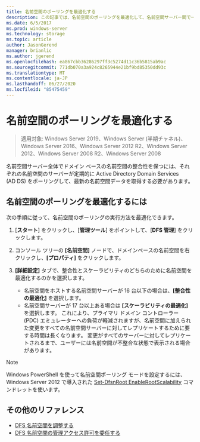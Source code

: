 ```yaml
---
title: 名前空間のポーリングを最適化する
description: この記事では、名前空間のポーリングを最適化して、名前空間サーバー間で一貫性のあるドメイン ベースの名前空間を維持する方法について説明します。
ms.date: 6/5/2017
ms.prod: windows-server
ms.technology: storage
ms.topic: article
author: JasonGerend
manager: brianlic
ms.author: jgerend
ms.openlocfilehash: ea867cbb36286297ff3c5274d11c36b5815ab9ac
ms.sourcegitcommit: 771db070a3a924c8265944e21bf9bd85350dd93c
ms.translationtype: MT
ms.contentlocale: ja-JP
ms.lasthandoff: 06/27/2020
ms.locfileid: "85475459"
---
```

# <a name="optimize-namespace-polling"></a>名前空間のポーリングを最適化する

> 適用対象: Windows Server 2019、Windows Server (半期チャネル)、Windows Server 2016、Windows Server 2012 R2、Windows Server 2012、Windows Server 2008 R2、Windows Server 2008

名前空間サーバー全体でドメイン ベースの名前空間の整合性を保つには、それぞれの名前空間のサーバーが定期的に Active Directory Domain Services (AD DS) をポーリングして、最新の名前空間データを取得する必要があります。

## <a name="to-optimize-namespace-polling"></a>名前空間のポーリングを最適化するには

次の手順に従って、名前空間のポーリングの実行方法を最適化できます。

1.  [**スタート**] をクリックし、[**管理ツール**] をポイントして、[**DFS 管理**] をクリックします。

2.  コンソール ツリーの **[名前空間]** ノードで、ドメインベースの名前空間を右クリックし、**[プロパティ]** をクリックします。

3.  **[詳細設定]** タブで、整合性とスケーラビリティのどちらのために名前空間を最適化するのかを選択します。

    -   名前空間をホストする名前空間サーバーが 16 台以下の場合は、**[整合性の最適化]** を選択します。
    -   名前空間サーバーが 17 台以上ある場合は **[スケーラビリティの最適化]** を選択します。 これにより、プライマリ ドメイン コントローラー (PDC) エミュレーターへの負荷が軽減されますが、名前空間に加えられた変更をすべての名前空間サーバーに対してレプリケートするために要する時間は長くなります。 変更がすべてのサーバーに対してレプリケートされるまで、ユーザーには名前空間が不整合な状態で表示される場合があります。

> [!NOTE]
> Windows PowerShell を使って名前空間ポーリング モードを設定するには、Windows Server 2012 で導入された [Set-DfsnRoot EnableRootScalability](https://technet.microsoft.com/library/jj884281.aspx) コマンドレットを使います。

## <a name="additional-references"></a>その他のリファレンス

-   [DFS 名前空間を調整する](tuning-dfs-namespaces.md)
-   [DFS 名前空間の管理アクセス許可を委任する](delegate-management-permissions-for-dfs-namespaces.md)